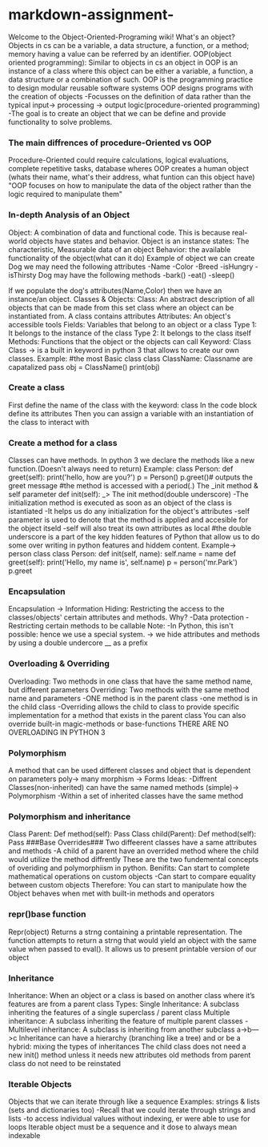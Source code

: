 # markdown-assignment-

Welcome to the Object-Oriented-Programing wiki! What's an object? Objects in cs can be a variable, a data structure, a function, or a method; memory having a value can be referred by an identifier. OOP(object oriented programming): Similar to objects in cs an object in OOP is an instance of a class where this object can be either a variable, a function, a data structure or a combination of such. OOP is the programming practice to design modular reusable software systems
OOP designs programs with the creation of objects -Focusses on the definition of data rather than the typical input-> processing -> output logic(procedure-oriented programming) -The goal is to create an object that we can be define and provide functionality to solve problems.

### The main diffrences of procedure-Oriented vs OOP

Procedure-Oriented could require calculations, logical evaluations, complete repetitive tasks, database wheres OOP creates a human object (whats their name, what's their address, what funtion can this object have) "OOP focuses on how to manipulate the data of the object rather than the logic required to manipulate them"

### In-depth Analysis of an Object

Object: A combination of data and functional code. This is because real-world objects have states and behavior. Object is an instance states: The characteristic, Measurable data of an object Behavior: the available functionality of the object(what can it do)
Example of object we can create Dog we may need the following attributes -Name -Color -Breed -isHungry -isThirsty Dog may have the following methods -bark() -eat() -sleep()

If we populate the dog's attributes(Name,Color) then we have an instance/an object. Classes & Objects: Class: An abstract description of all objects that can be made from this set class where an object can be instantiated from.
A class contains attributes Attributes: An object's accessible tools
Fields: Variables that belong to an object or a class
Type 1: It belongs to the instance of the class
Type 2: It belongs to the class itself
Methods: Functions that the object or the objects can call
Keyword: Class Class -> is a built in keyword in python 3 that allows to create our own classes. Example: #the most Basic class class ClassName: Classname are capatalized pass obj = ClassName() print(obj)

### Create a class

First define the name of the class with the keyword: class
In the code block define its attributes
Then you can assign a variable with an instantiation of the class to interact with

### Create a method for a class
 
Classes can have methods. In python 3 we declare the methods like a new function.(Doesn't always need to return) Example: class Person: def greet(self): print('hello, how are you?') p = Person() p.greet()# outputs the greet message #the method is accessed with a period(.)
The _init method & self parameter def init(self): _> The init method(double underscore) -The initialization method is executed as soon as an object of the class is istantiated -It helps us do any initialization for the object's attributes -self parameter is used to denote that the method is applied and accesible for the object itseld -self will also treat its own attributes as local
#the double underscore is a part of the key hidden features of Python that allow us to do some over writing in python features and hiddem content. Example-> person class class Person: def init(self, name): self.name = name def greet(self): print('Hello, my name is', self.name) p = person('mr.Park') p.greet

### Encapsulation

Encapsulation -> Information Hiding: Restricting the access to the classes/objects' certain attributes and methods. Why? -Data protection -Restricting certain methods to be callable Note: -In Python, this isn't possible: hence we use a special system. -> we hide attributes and methods by using a double undercore __ as a prefix

### Overloading & Overriding

Overloading: Two methods in one class that have the same method name, but different parameters Overriding: Two methods with the same method name and parameters -ONE method is in the parent class -one method is in the child class -Overriding allows the child to class to provide specific implementation for a method that exists in the parent class
You can also override built-in magic-methods or base-functions THERE ARE NO OVERLOADING IN PYTHON 3

### Polymorphism

A method that can be used different classes and object that is dependent on parameters poly-> many morphism -> Forms Ideas: -Diffrent Classes(non-inherited) can have the same named methods (simple)-> Polymorphism -Within a set of inherited classes have the same method

### Polymorphism and inheritance

Class Parent: Def method(self): Pass Class child(Parent): Def method(self): Pass ###Base Overrides###
Two diffeerent classes have a same attributes and methods -A child of a parent have an overrided method where the child would utilize the method diffrently
These are the two fundemental concepts of overiding and polymorphiism in python. Benifits:
Can start to complete mathematical operations on custom objects -Can start to compare equality between custom objects Therefore: You can start to manipulate how the Object behaves when met with built-in methods and operators

### repr()base function

Repr(object) Returns a strng containing a printable representation. The function attempts to return a strng that would yield an object with the same value when passed to eval(). It allows us to present printable version of our object

### Inheritance

Inheritance: When an object or a class is based on another class where it’s features are from a parent class
Types:
Single Inheritance: A subclass inheriting the features of a single superclass / parent class
Multiple inheritance: A subclass inheriting the feature of multiple parent classes -Multilevel inheritance: A subclass is inheriting from another subclass a->b—>c Inheritance can have a hierarchy (branching like a tree) and or be a hybrid: mixing the types of inheritances The child class does not need a new init() method unless it needs new attributes old methods from parent class do not need to be reinstated

### Iterable Objects

Objects that we can iterate through like a sequence Examples: strings & lists (sets and dictionaries too) -Recall that we could iterate through strings and lists -to access individual values without indexing, er were able to use for loops Iterable object must be a sequence and it dose to always mean indexable
